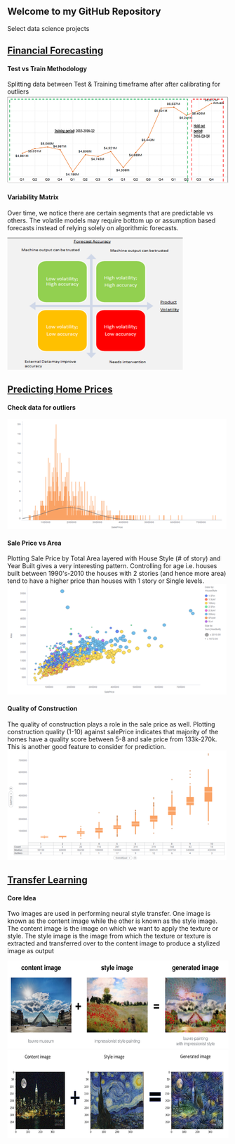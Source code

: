 ## Welcome to my GitHub Repository

Select data science projects

## [Financial Forecasting](https://github.com/tushark26/DS_Portfolio/tree/main/FinancialForecast) 
#### Test vs Train Methodology
Splitting data between Test & Training timeframe after after calibrating for outliers 
<img src="FinancialForecast/images/Train vs Test.png" style="width:750px;height:200px;">

#### Variability Matrix 
Over time, we notice there are certain segments that are predictable vs others. The volatile models may require bottom up or assumption based forecasts instead of relying solely on algorithmic forecasts. 

<img src="FinancialForecast/images/Variability Matrix.png" style="width:400px;height:300px;">


## [Predicting Home Prices](https://github.com/tushark26/DS_Portfolio/tree/main/Linear%20Regression) 
#### Check data for outliers 
<img src="Linear Regression/images/Price Distb Outliers.png" style="width:500px;height:250px;">

#### Sale Price vs Area
Plotting Sale Price by Total Area layered with House Style (# of story) and Year Built gives a very interesting pattern. Controlling for age i.e. houses built between 1990's-2010 the houses with 2 stories (and hence more area) tend to have a higher price than houses with 1 story or Single levels.
<img src="Linear Regression/images/Price vs Area Distb.png" style="width:500px;height:250px;">

#### Quality of Construction
The quality of construction plays a role in the sale price as well. Plotting construction quality (1-10) against salePrice indicates that majority of the homes have a quality score between 5-8 and sale price from 133k-270k. This is another good feature to consider for prediction.
<img src="Linear Regression/images/Box Plots.png" style="width:500px;height:250px;">


## [Transfer Learning](https://github.com/tushark26/DS_Portfolio/tree/main/CV) 

#### Core Idea
Two images are used in performing neural style transfer. One image is known as the content image while the other is known as the style image. The content image is the image on which we want to apply the texture or style. The style image is the image from which the texture or texture is extracted and transferred over to the content image to produce a stylized image as output

<img src="CV/Art_Generation_with_Neural_Style_Transfer/images/louvre_generated.png" style="width:750px;height:200px;">

<img src="CV/Art_Generation_with_Neural_Style_Transfer/images/NY Van Gogh.png" style="width:750px;height:200px;">
